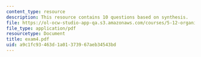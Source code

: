 ```yaml
---
content_type: resource
description: This resource contains 10 questions based on synthesis.
file: https://ol-ocw-studio-app-qa.s3.amazonaws.com/courses/5-12-organic-chemistry-i-spring-2005/a9c1fc93463d1a01373967aeb34543bd_exam4.pdf
file_type: application/pdf
resourcetype: Document
title: exam4.pdf
uid: a9c1fc93-463d-1a01-3739-67aeb34543bd
---
```

